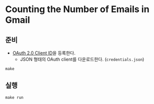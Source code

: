 # Counting the Number of Emails in Gmail

## 준비

- [OAuth 2.0 Client ID](https://console.cloud.google.com/apis/credentials)을 등록한다.
  - JSON 형태의 OAuth client를 다운로드한다. (`credentials.json`)

```shell
make
```

## 실행

```shell
make run
```
